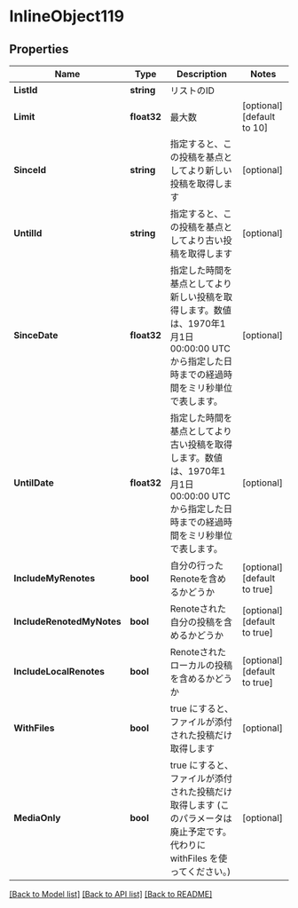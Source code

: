# InlineObject119

## Properties

Name | Type | Description | Notes
------------ | ------------- | ------------- | -------------
**ListId** | **string** | リストのID | 
**Limit** | **float32** | 最大数 | [optional] [default to 10]
**SinceId** | **string** | 指定すると、この投稿を基点としてより新しい投稿を取得します | [optional] 
**UntilId** | **string** | 指定すると、この投稿を基点としてより古い投稿を取得します | [optional] 
**SinceDate** | **float32** | 指定した時間を基点としてより新しい投稿を取得します。数値は、1970年1月1日 00:00:00 UTC から指定した日時までの経過時間をミリ秒単位で表します。 | [optional] 
**UntilDate** | **float32** | 指定した時間を基点としてより古い投稿を取得します。数値は、1970年1月1日 00:00:00 UTC から指定した日時までの経過時間をミリ秒単位で表します。 | [optional] 
**IncludeMyRenotes** | **bool** | 自分の行ったRenoteを含めるかどうか | [optional] [default to true]
**IncludeRenotedMyNotes** | **bool** | Renoteされた自分の投稿を含めるかどうか | [optional] [default to true]
**IncludeLocalRenotes** | **bool** | Renoteされたローカルの投稿を含めるかどうか | [optional] [default to true]
**WithFiles** | **bool** | true にすると、ファイルが添付された投稿だけ取得します | [optional] 
**MediaOnly** | **bool** | true にすると、ファイルが添付された投稿だけ取得します (このパラメータは廃止予定です。代わりに withFiles を使ってください。) | [optional] 

[[Back to Model list]](../README.md#documentation-for-models) [[Back to API list]](../README.md#documentation-for-api-endpoints) [[Back to README]](../README.md)


